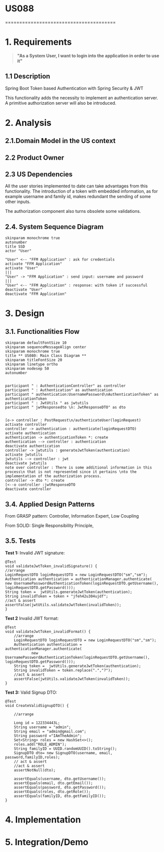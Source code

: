 # US088
=======================================
# 1. Requirements

>__"As a System User, I want to login into the application in order to use it"__

## 1.1 Description

Spring Boot Token based Authentication with Spring Security & JWT

This functionality adds the necessity to implement an authentication server.
A primitive authorization server will also be introduced.

# 2. Analysis

## 2.1.Domain Model in the US context

## 2.2 Product Owner

## 2.3 US Dependencies

All the user stories implemented to date can take advantages from this functionality.
The introduction of a token with embedded information, as for example username and family id, makes redundant the sending of some other inputs. 

The authorization component also turns obsolete some validations.

## 2.4. System Sequence Diagram

```puml
skinparam monochrome true
autonumber
title SSD
actor "User"
 
"User" <-- "FFM Application" : ask for credentials
activate "FFM Application"
activate "User"
|||
"User" -> "FFM Application" : send input: username and password
|||
"User" <-- "FFM Application" : response: with token if successful
deactivate "User"
deactivate "FFM Application"
```

# 3. Design

## 3.1. Functionalities Flow

```puml
skinparam defaultFontSize 10
skinparam sequenceMessageAlign center
skinparam monochrome true
title ** US080: Main Class Diagram **
skinparam titleFontSize 20
skinparam linetype ortho
skinparam nodesep 50
autonumber


participant " : AuthenticationController" as controller
participant " : Authentication" as authentication
participant " authentication:UsernamePassword\nAuthenticationToken" as authenticationToken
participant " : JwtUtils " as jwtutils
participant " jwtResponsedto \n: JwtResponseDTO" as dto


[o-> controller : PostRequest\n/authenticateUser(loginRequest)
activate controller
controller -> authentication : authenticate(loginRequestDTO)
activate authentication
authentication -> authenticationToken *: create
authentication --> controller : authentication 
deactivate authentication
controller -> jwtutils : generateJwtToken(authentication)
activate jwtutils
jwtutils --> controller : jwt
deactivate jwtutils
note over controller : There is some additional information in this process\n that is not represented since it pertains \nto the implementation of the authorization process.
controller -> dto *: create
[<--o controller :jwtResponseDTO
deactivate controller

```

## 3.4. Applied Design Patterns

From GRASP pattern:
Controller,
Information Expert,
Low Coupling

From SOLID:
Single Responsibility Principle,

## 3.5. Tests

**Test 1:** Invalid JWT signature:

    @Test
    void validateJwtToken_invalidSignature() {
    //arrange
    LoginRequestDTO loginRequestDTO = new LoginRequestDTO("sm","sm");
    Authentication authentication = authenticationManager.authenticate(
    new UsernamePasswordAuthenticationToken(loginRequestDTO.getUsername(), loginRequestDTO.getPassword()));
    String token =  jwtUtils.generateJwtToken(authentication);
    String invalidToken = token + "jfeh42u304ujdf";
    //act & assert
    assertFalse(jwtUtils.validateJwtToken(invalidToken));
    }

**Test 2** Invalid JWT format:

    @Test
    void validateJwtToken_invalidFormat() {
        //arrange
        LoginRequestDTO loginRequestDTO = new LoginRequestDTO("sm","sm");
        Authentication authentication = authenticationManager.authenticate(
                new UsernamePasswordAuthenticationToken(loginRequestDTO.getUsername(), loginRequestDTO.getPassword()));
        String token =  jwtUtils.generateJwtToken(authentication);
        String invalidToken = token.replace(".","?");
        //act & assert
        assertFalse(jwtUtils.validateJwtToken(invalidToken));
    }

**Test 3:** Valid Signup DTO:

    @Test
    void CreateValidSignupDTO() {

        //arrange

        Long id = 122334443L;
        String username = "admin";
        String email = "admin@gmail.com";
        String password ="IAmTheAdmin";
        Set<String> roles = new HashSet<>();
        roles.add("ROLE_ADMIN");
        String familyID = UUID.randomUUID().toString();
        SignupDTO dto= new SignupDTO(username, email, password,familyID,roles);
        // act & assert
        //act & assert
        assertNotNull(dto);

        assertEquals(username, dto.getUsername());
        assertEquals(email, dto.getEmail());
        assertEquals(password, dto.getPassword());
        assertEquals(roles, dto.getRole());
        assertEquals(familyID, dto.getFamilyID());
    }

# 4. Implementation
# 5. Integration/Demo

